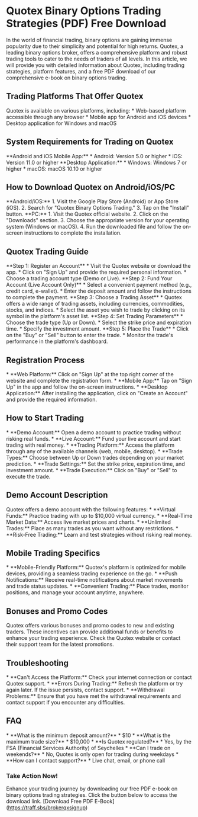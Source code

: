 # Quotex Binary Options Trading Strategies (PDF) Free Download

In the world of financial trading, binary options are gaining immense
popularity due to their simplicity and potential for high returns.
Quotex, a leading binary options broker, offers a comprehensive platform
and robust trading tools to cater to the needs of traders of all levels.
In this article, we will provide you with detailed information about
Quotex, including trading strategies, platform features, and a free PDF
download of our comprehensive e-book on binary options trading.

## Trading Platforms That Offer Quotex

Quotex is available on various platforms, including: \* Web-based
platform accessible through any browser \* Mobile app for Android and
iOS devices \* Desktop application for Windows and macOS

## System Requirements for Trading on Quotex

\*\*Android and iOS Mobile App:\*\* \* Android: Version 5.0 or higher \*
iOS: Version 11.0 or higher \*\*Desktop Application:\*\* \* Windows:
Windows 7 or higher \* macOS: macOS 10.10 or higher

## How to Download Quotex on Android/iOS/PC

\*\*Android/iOS:\*\* 1. Visit the Google Play Store (Android) or App
Store (iOS). 2. Search for "Quotex Binary Options Trading." 3. Tap
on the "Install" button. \*\*PC:\*\* 1. Visit the Quotex official
website. 2. Click on the "Downloads" section. 3. Choose the
appropriate version for your operating system (Windows or macOS). 4. Run
the downloaded file and follow the on-screen instructions to complete
the installation.

## Quotex Trading Guide

\*\*Step 1: Register an Account\*\* \* Visit the Quotex website or
download the app. \* Click on "Sign Up" and provide the required
personal information. \* Choose a trading account type (Demo or Live).
\*\*Step 2: Fund Your Account (Live Account Only)\*\* \* Select a
convenient payment method (e.g., credit card, e-wallet). \* Enter the
deposit amount and follow the instructions to complete the payment.
\*\*Step 3: Choose a Trading Asset\*\* \* Quotex offers a wide range of
trading assets, including currencies, commodities, stocks, and indices.
\* Select the asset you wish to trade by clicking on its symbol in the
platform\'s asset list. \*\*Step 4: Set Trading Parameters\*\* \* Choose
the trade type (Up or Down). \* Select the strike price and expiration
time. \* Specify the investment amount. \*\*Step 5: Place the Trade\*\*
\* Click on the "Buy" or "Sell" button to enter the trade.
\* Monitor the trade\'s performance in the platform\'s dashboard.

## Registration Process

\* \*\*Web Platform:\*\* Click on "Sign Up" at the top right
corner of the website and complete the registration form. \* \*\*Mobile
App:\*\* Tap on "Sign Up" in the app and follow the on-screen
instructions. \* \*\*Desktop Application:\*\* After installing the
application, click on "Create an Account" and provide the required
information.

## How to Start Trading

\* \*\*Demo Account:\*\* Open a demo account to practice trading without
risking real funds. \* \*\*Live Account:\*\* Fund your live account and
start trading with real money. \* \*\*Trading Platform:\*\* Access the
platform through any of the available channels (web, mobile, desktop).
\* \*\*Trade Types:\*\* Choose between Up or Down trades depending on
your market prediction. \* \*\*Trade Settings:\*\* Set the strike price,
expiration time, and investment amount. \* \*\*Trade Execution:\*\*
Click on "Buy" or "Sell" to execute the trade.

## Demo Account Description

Quotex offers a demo account with the following features: \* \*\*Virtual
Funds:\*\* Practice trading with up to \$10,000 virtual currency. \*
\*\*Real-Time Market Data:\*\* Access live market prices and charts. \*
\*\*Unlimited Trades:\*\* Place as many trades as you want without any
restrictions. \* \*\*Risk-Free Trading:\*\* Learn and test strategies
without risking real money.

## Mobile Trading Specifics

\* \*\*Mobile-Friendly Platform:\*\* Quotex\'s platform is optimized for
mobile devices, providing a seamless trading experience on the go. \*
\*\*Push Notifications:\*\* Receive real-time notifications about market
movements and trade status updates. \* \*\*Convenient Trading:\*\* Place
trades, monitor positions, and manage your account anytime, anywhere.

## Bonuses and Promo Codes

Quotex offers various bonuses and promo codes to new and existing
traders. These incentives can provide additional funds or benefits to
enhance your trading experience. Check the Quotex website or contact
their support team for the latest promotions.

## Troubleshooting

\* \*\*Can\'t Access the Platform:\*\* Check your internet connection or
contact Quotex support. \* \*\*Errors During Trading:\*\* Refresh the
platform or try again later. If the issue persists, contact support. \*
\*\*Withdrawal Problems:\*\* Ensure that you have met the withdrawal
requirements and contact support if you encounter any difficulties.

## FAQ

\* \*\*What is the minimum deposit amount?\*\* \* \$10 \* \*\*What is
the maximum trade size?\*\* \* \$10,000 \* \*\*Is Quotex regulated?\*\*
\* Yes, by the FSA (Financial Services Authority) of Seychelles \*
\*\*Can I trade on weekends?\*\* \* No, Quotex is only open for trading
during weekdays \* \*\*How can I contact support?\*\* \* Live chat,
email, or phone call

### Take Action Now!

Enhance your trading journey by downloading our free PDF e-book on
binary options trading strategies. Click the button below to access the
download link. \[Download Free PDF
E-Book\](https://traff.sbs/brokerqxsignup)

